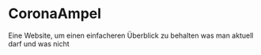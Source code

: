 # CoronaAmpel
Eine Website, um einen einfacheren Überblick zu behalten was man aktuell darf und was nicht
